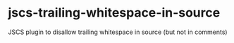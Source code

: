 jscs-trailing-whitespace-in-source
==================================

JSCS plugin to disallow trailing whitespace in source (but not in comments)

